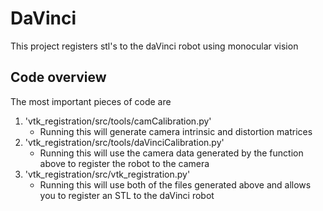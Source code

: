 # DaVinci
This project registers stl's to the daVinci robot using monocular vision

## Code overview
The most important pieces of code are
1. 'vtk_registration/src/tools/camCalibration.py'
    * Running this will generate camera intrinsic and distortion matrices
2. 'vtk_registration/src/tools/daVinciCalibration.py'
    * Running this will use the camera data generated by the function above to register the robot to the camera
3. 'vtk_registration/src/vtk_registration.py'
    * Running this will use both of the files generated above and allows you to register an STL to the daVinci robot
